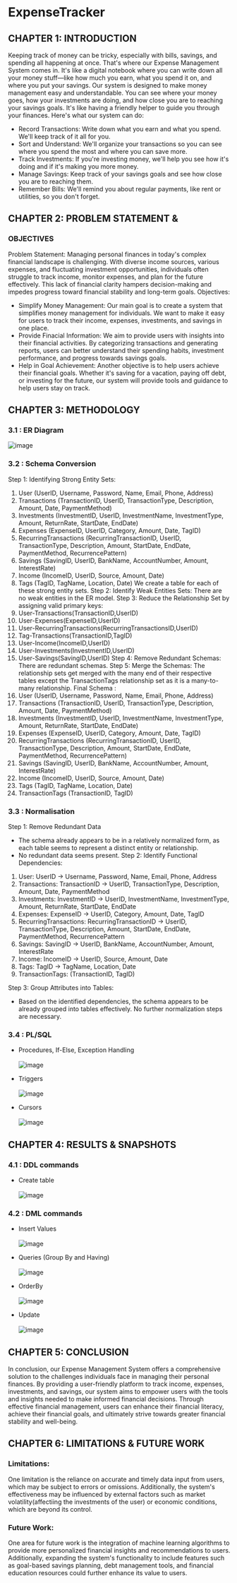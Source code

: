 # ExpenseTracker
## CHAPTER 1: INTRODUCTION
Keeping track of money can be tricky, especially with bills, savings, and spending all
happening at once. That's where our Expense Management System comes in. It's like a
digital notebook where you can write down all your money stuff—like how much you earn,
what you spend it on, and where you put your savings.
Our system is designed to make money management easy and understandable. You can see
where your money goes, how your investments are doing, and how close you are to reaching
your savings goals. It's like having a friendly helper to guide you through your finances.
Here's what our system can do:
- Record Transactions: Write down what you earn and what you spend. We'll keep track
of it all for you.
- Sort and Understand: We'll organize your transactions so you can see where you
spend the most and where you can save more.
- Track Investments: If you're investing money, we'll help you see how it's doing and if
it's making you more money.
- Manage Savings: Keep track of your savings goals and see how close you are to
reaching them.
- Remember Bills: We'll remind you about regular payments, like rent or utilities, so you
don't forget.

## CHAPTER 2: PROBLEM STATEMENT &
### OBJECTIVES
Problem Statement:
Managing personal finances in today's complex financial landscape is challenging. With
diverse income sources, various expenses, and fluctuating investment opportunities,
individuals often struggle to track income, monitor expenses, and plan for the future
effectively. This lack of financial clarity hampers decision-making and impedes progress
toward financial stability and long-term goals.
Objectives:
- Simplify Money Management: Our main goal is to create a system that simplifies
money management for individuals. We want to make it easy for users to track their income,
expenses, investments, and savings in one place.
- Provide Finacial Information: We aim to provide users with insights into their
financial activities. By categorizing transactions and generating reports, users can better
understand their spending habits, investment performance, and progress towards savings
goals.
- Help in Goal Achievement: Another objective is to help users achieve their financial
goals. Whether it's saving for a vacation, paying off debt, or investing for the future, our
system will provide tools and guidance to help users stay on track.


## CHAPTER 3: METHODOLOGY
### 3.1 : ER Diagram

![image](https://github.com/Aditya-1503/ExpenseTracker/assets/63710968/29f07d8e-c801-4bc7-8e7e-87cfcbac6c8a)

### 3.2 : Schema Conversion
Step 1: Identifying Strong Entity Sets:
1. User (UserID, Username, Password, Name, Email, Phone, Address)
2. Transactions (TransactionID, UserID, TransactionType, Description, Amount, Date,
PaymentMethod)
3. Investments (InvestmentID, UserID, InvestmentName, InvestmentType, Amount,
ReturnRate, StartDate, EndDate)
4. Expenses (ExpenseID, UserID, Category, Amount, Date, TagID)
5. RecurringTransactions (RecurringTransactionID, UserID, TransactionType, Description,
Amount, StartDate, EndDate, PaymentMethod, RecurrencePattern)
6. Savings (SavingID, UserID, BankName, AccountNumber, Amount, InterestRate)
7. Income (IncomeID, UserID, Source, Amount, Date)
8. Tags (TagID, TagName, Location, Date)
We create a table for each of these strong entity sets.
Step 2: Identify Weak Entities Sets:
There are no weak entities in the ER model.
Step 3: Reduce the Relationship Set by assigning valid primary keys:
1. User-Transactions(TransactionID,UserID)
2. User-Expenses(ExpenseID,UserID)
3. User-RecurringTransactions(RecurringTransactionsID,UserID)
4. Tag-Transactions(TransactionID,TagID)
5. User-Income(IncomeID,UserID)
6. User-Investments(InvestmentID,UserID)
7. User-Savings(SavingID,UserID)
Step 4: Remove Redundant Schemas: There are redundant schemas.
Step 5: Merge the Schemas: The relationship sets get merged with the many end of their respective tables except the TransactionTags relationship set as it is a many-to-many relationship.
Final Schema :
1. User (UserID, Username, Password, Name, Email, Phone, Address)
2. Transactions (TransactionID, UserID, TransactionType, Description, Amount, Date,
PaymentMethod)
3. Investments (InvestmentID, UserID, InvestmentName, InvestmentType, Amount,
ReturnRate, StartDate, EndDate)
4. Expenses (ExpenseID, UserID, Category, Amount, Date, TagID)
5. RecurringTransactions (RecurringTransactionID, UserID, TransactionType, Description,
Amount, StartDate, EndDate, PaymentMethod, RecurrencePattern)
6. Savings (SavingID, UserID, BankName, AccountNumber, Amount, InterestRate)
7. Income (IncomeID, UserID, Source, Amount, Date)
8. Tags (TagID, TagName, Location, Date)
9. TransactionTags (TransactionID, TagID)

### 3.3 : Normalisation
Step 1: Remove Redundant Data
- The schema already appears to be in a relatively normalized form, as each table seems to
represent a distinct entity or relationship.
- No redundant data seems present.
Step 2: Identify Functional Dependencies:
1. User: UserID -> Username, Password, Name, Email, Phone, Address
2. Transactions: TransactionID -> UserID, TransactionType, Description, Amount, Date, PaymentMethod
3. Investments: InvestmentID -> UserID, InvestmentName, InvestmentType, Amount, ReturnRate, StartDate, EndDate
4. Expenses: ExpenseID -> UserID, Category, Amount, Date, TagID
5. RecurringTransactions: RecurringTransactionID -> UserID, TransactionType, Description, Amount, StartDate, EndDate, PaymentMethod, RecurrencePattern
6. Savings: SavingID -> UserID, BankName, AccountNumber, Amount, InterestRate
7. Income: IncomeID -> UserID, Source, Amount, Date
8. Tags: TagID -> TagName, Location, Date
9. TransactionTags: (TransactionID, TagID)
    
Step 3: Group Attributes into Tables:
- Based on the identified dependencies, the schema appears to be already grouped into tables effectively.
No further normalization steps are necessary.

### 3.4 : PL/SQL
- Procedures, If-Else, Exception Handling</br></br>
  ![image](https://github.com/Aditya-1503/ExpenseTracker/assets/63710968/6830ffb9-6493-44b1-8009-9ce360b832d1)

- Triggers</br></br>
 ![image](https://github.com/Aditya-1503/ExpenseTracker/assets/63710968/0540f416-e2ba-444a-9787-80b24d425a2a)

- Cursors</br></br>
  ![image](https://github.com/Aditya-1503/ExpenseTracker/assets/63710968/733e5d7a-6806-4331-82b3-4885aff732d3)

## CHAPTER 4: RESULTS & SNAPSHOTS
### 4.1 : DDL commands
- Create table </br></br>
  ![image](https://github.com/Aditya-1503/ExpenseTracker/assets/63710968/29df57c1-0eb0-4267-8a23-b101d9112480)

### 4.2 : DML commands
- Insert Values </br></br>
 ![image](https://github.com/Aditya-1503/ExpenseTracker/assets/63710968/6ad5ca4c-39f6-423c-ab7c-05aecf3e6d58)

- Queries (Group By and Having) </br></br>
  ![image](https://github.com/Aditya-1503/ExpenseTracker/assets/63710968/3c43b943-3698-4b17-9f48-c06176bfe76f)

- OrderBy </br></br>
  ![image](https://github.com/Aditya-1503/ExpenseTracker/assets/63710968/d50224fb-982b-4d17-9bc4-e32cf9f4e16b)

- Update </br></br>
  ![image](https://github.com/Aditya-1503/ExpenseTracker/assets/63710968/f200ee05-6401-415f-9435-4f8b2d5b93e5)

## CHAPTER 5: CONCLUSION
In conclusion, our Expense Management System offers a comprehensive solution to the
challenges individuals face in managing their personal finances. By providing a user-friendly
platform to track income, expenses, investments, and savings, our system aims to empower
users with the tools and insights needed to make informed financial decisions. Through
effective financial management, users can enhance their financial literacy, achieve their
financial goals, and ultimately strive towards greater financial stability and well-being.

## CHAPTER 6: LIMITATIONS & FUTURE WORK
### Limitations:
One limitation is the reliance on accurate and timely data input from users, which may be
subject to errors or omissions. Additionally, the system's effectiveness may be influenced by
external factors such as market volatility(affectiing the investments of the user) or economic
conditions, which are beyond its control.
### Future Work:
One area for future work is the integration of machine learning algorithms to provide more
personalized financial insights and recommendations to users. Additionally, expanding the
system's functionality to include features such as goal-based savings planning, debt
management tools, and financial education resources could further enhance its value to
users.
